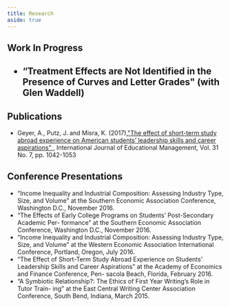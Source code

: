 ```yaml
---
title: Research
aside: true
---
```


<html>
  <body>
    <div>
      <h2> Work In Progress <h2>
        <ul> 
          <li> “Treatment Effects are Not Identified in the Presence of Curves and Letter Grades" (with Glen Waddell) </li>
        </ul>
        <h2> Publications </h2>
        <ul> 
          <li> Geyer, A., Putz, J. and Misra, K. (2017),<a href = "https://www.emerald.com/insight/content/doi/10.1108/IJEM-10-2016-0203/full/html">"The effect of short-term study abroad experience on American students’ leadership skills and career aspirations" </a> , International Journal of Educational Management, Vol. 31 No. 7, pp. 1042-1053 </li>
        </ul>
        <h2> Conference Presentations </h2>
        <ul>
          <li>  “Income Inequality and Industrial Composition: Assessing Industry Type, Size, and Volume” at the Southern Economic Association Conference, Washington D.C., November 2016. </li>
          <li> “The Effects of Early College Programs on Students’ Post-Secondary Academic Per- formance” at the Southern Economic Association Conference, Washington D.C., November 2016. </li>
          <li> “Income Inequality and Industrial Composition: Assessing Industry Type, Size, and Volume” at the Western Economic Association International Conference, Portland, Oregon, July 2016.</li>
          <li> “The Effect of Short-Term Study Abroad Experience on Students’ Leadership Skills and Career Aspirations” at the Academy of Economics and Finance Conference, Pen- sacola Beach, Florida, February 2016. </li>
          <li> “A Symbiotic Relationship?: The Ethics of First Year Writing’s Role in Tutor Train- ing” at the East Central Writing Center Association Conference, South Bend, Indiana, March 2015.</li>
        </ul>
        </div>
        </body>
      </html>
